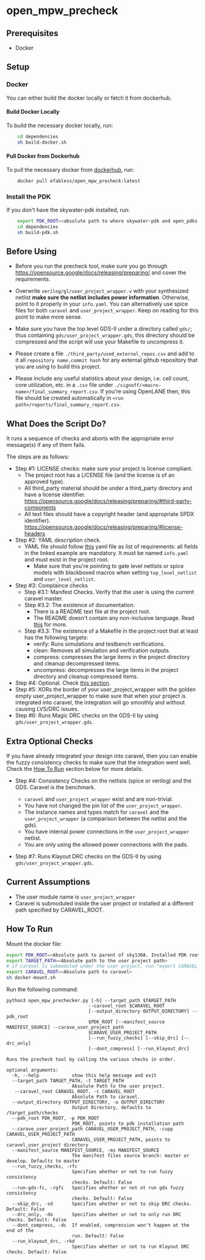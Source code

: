 # open_mpw_precheck

## Prerequisites

- Docker

## Setup

### Docker

You can either build the docker locally or fetch it from dockerhub.
#### Build Docker Locally
To build the necessary docker locally, run:
```bash
    cd dependencies
    sh build-docker.sh
```

#### Pull Docker from Dockerhub
To pull the necessary docker from [dockerhub](https://hub.docker.com/repository/docker/efabless/open_mpw_precheck/tags?page=1&ordering=last_updated), run:
```bash
    docker pull efabless/open_mpw_precheck:latest
```

### Install the PDK
If you don't have the skywater-pdk installed, run:
```bash
    export PDK_ROOT=<absolute path to where skywater-pdk and open_pdks will reside>
    cd dependencies
    sh build-pdk.sh
```

## Before Using

- Before you run the precheck tool, make sure you go through https://opensource.google/docs/releasing/preparing/ and cover the requirements.

- Overwrite `verilog/gl/user_project_wrapper.v` with your synthesized netlist **make sure the netlist includes power information**. Otherwise, point to it properly in your `info.yaml`. You can alternatively use spice files for both `caravel` and `user_project_wrapper`. Keep on reading for this point to make more sense.

- Make sure you have the top level GDS-II under a directory called `gds/`; thus containing `gds/user_project_wrapper.gds`, this directory should be compressed and the script will use your Makefile to uncompress it.

- Please create a file `./third_party/used_external_repos.csv` and add to it all `repository name,commit hash` for any external github repository that you are using to build this project.

- Please include any useful statistics about your design, i.e. cell count, core utilization, etc. in a `.csv` file under `./signoff/<macro-name>/final_summary_report.csv`. If you're using OpenLANE then, this file should be created automatically in `<run path>/reports/final_summary_report.csv`.

## What Does the Script Do?

It runs a sequence of checks and aborts with the appropriate error message(s) if any of them fails.

The steps are as follows:

- Step #1: LICENSE checks: make sure your project is license compliant.
  - The project root has a LICENSE file (and the license is of an approved type).
  - All third_party material should be under a third_party directory and have a license identifier. https://opensource.google/docs/releasing/preparing/#third-party-components
  - All text files should have a copyright header (and appropriate SPDX identifier). https://opensource.google/docs/releasing/preparing/#license-headers
- Step #2: YAML description check.
  - YAML file should follow [this](https://github.com/efabless/caravel/blob/master/info.yaml) yaml file as list of requirements: all fields in the linked example are mandatory. It must be named `info.yaml` and must exist in the project root.
    - Make sure that you're pointing to gate level netlists or spice models with blackboxed macros when setting `top_level_netlist` and `user_level_netlist`.
- Step #3: Complaince checks
  - Step #3.1: Manifest Checks. Verify that the user is using the current caravel master.
  - Step #3.2: The existence of documentation.
    - There is a README text file at the project root.
    - The README doesn't contain any non-inclusive language. Read [this](https://opensource.google/docs/releasing/preparing/#inclusive) for more.
  - Step #3.3: The existence of a Makefile in the project root that at least has the following targets:
    - verify: Runs simulations and testbench verifications.
    - clean: Removes all simulation and verification outputs.
    - compress: compresses the large items in the project directory and cleanup decompressed items.
    - uncompress: decompresses the large items in the project directory and cleanup compressed items.
- Step #4: Optional. Check [this section](#extra-optional-checks).
- Step #5: XORs the border of your user_project_wrapper with the golden empty user_project_wrapper to make sure that when your project is integrated into caravel, the integration will go smoothly and without causing LVS/DRC issues.
- Step #6: Runs Magic DRC checks on the GDS-II by using `gds/user_project_wrapper.gds`.

## Extra Optional Checks

If you have already integrated your design into caravel, then you can enable the fuzzy consistency checks to make sure that the integration went well. Check the [How To Run](#how-to-run) section below for more details.

- Step #4: Consistency Checks on the netlists (spice or verilog) and the GDS. Caravel is the benchmark.
    - `caravel` and `user_project_wrapper` exist and are non-trivial.
    - You have not changed the pin list of the `user_project_wrapper`.
    - The instance names and types match for `caravel` and the `user_project_wrapper` (a comparison between the netlist and the gds).
    - You have internal power connections in the `user_project_wrapper` netlist.
    - You are only using the allowed power connections with the pads.
   
- Step #7: Runs Klayout DRC checks on the GDS-II by using `gds/user_project_wrapper.gds`.

## Current Assumptions

- The user module name is `user_project_wrapper`
- Caravel is submoduled inside the user project or installed at a different path specified by CARAVEL_ROOT.

## How To Run

Mount the docker file:

```bash
export PDK_ROOT=<Absolute path to parent of sky130A. Installed PDK root.>
export TARGET_PATH=<Absolute path to the user project path>
# if caravel is submoduled under the user project, run "export CARAVEL_ROOT=$TARGET_PATH/caravel"
export CARAVEL_ROOT=<Absolute path to caravel>
sh docker-mount.sh
```

Run the following command:

```
python3 open_mpw_prechecker.py [-h] --target_path $TARGET_PATH
                              --caravel_root $CARAVEL_ROOT
                              [--output_directory OUTPUT_DIRECTORY] --pdk_root
                              $PDK_ROOT [--manifest_source MANIFEST_SOURCE] --carave_user_project_path
                              $CARAVE_USER_PROJECT_PATH
                              [--run_fuzzy_checks] [--skip_drc] [--drc_only]
                              [--dont_compress] [--run_klayout_drc]

Runs the precheck tool by calling the various checks in order.

optional arguments:
  -h, --help            show this help message and exit
  --target_path TARGET_PATH, -t TARGET_PATH
                        Absolute Path to the user project.
   --caravel_root CARAVEL_ROOT, -c CARAVEL_ROOT
                        Absolute Path to caravel. 
  --output_directory OUTPUT_DIRECTORY, -o OUTPUT_DIRECTORY
                        Output Directory, defaults to /target_path/checks
  --pdk_root PDK_ROOT, -p PDK_ROOT
                        PDK_ROOT, points to pdk installation path
  --carave_user_project_path CARAVEL_USER_PROJECT_PATH, -cupp CARAVEL_USER_PROJECT_PATH
                        CARAVEL_USER_PROJECT_PATH, points to caravel_user_project directory
  --manifest_source MANIFEST_SOURCE, -ms MANIFEST_SOURCE
                        The manifest files source branch: master or develop. Defaults to master
  --run_fuzzy_checks, -rfc
                        Specifies whether or not to run fuzzy consistency
                        checks. Default: False
  --run-gds-fc, -rgfc   Specifies whether or not ot run gds fuzzy consistency
                        checks. Default: False
  --skip_drc, -sd       Specifies whether or not to skip DRC checks. Default: False
  --drc_only, -do       Specifies whether or not to only run DRC checks. Default: False
  --dont_compress, -dc  If enabled, compression won't happen at the end of the
                        run. Default: False
  --run_klayout_drc, -rkd
                        Specifies whether or not to run Klayout DRC checks. Default: False
```
